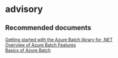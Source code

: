 <properties
	pageTitle="advisory"
	description="advisory"
	service="microsoft.batch"
	resource="batchaccounts"
	authors="aashu"
	displayOrder=""
	selfHelpType="generic"
	supportTopicIds="32452728"
	resourceTags=""
	productPesIds="15614"
	cloudEnvironments="MoonCake"
/>

# advisory

## **Recommended documents**
[Getting started with the Azure Batch library for .NET](https://docs.azure.cn/batch/batch-dotnet-get-started)<br>
[Overview of Azure Batch Features](https://docs.azure.cn/batch/batch-api-basics)<br>
[Basics of Azure Batch](https://docs.azure.cn/batch/batch-technical-overview)
